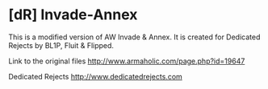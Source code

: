 [dR] Invade-Annex
=================


This is a modified version of AW Invade & Annex.
It is created for Dedicated Rejects by BL1P, Fluit & Flipped.

Link to the original files
http://www.armaholic.com/page.php?id=19647

Dedicated Rejects
http://www.dedicatedrejects.com
